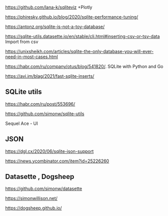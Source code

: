 https://github.com/lana-k/sqliteviz +Plotly

https://phiresky.github.io/blog/2020/sqlite-performance-tuning/

https://antonz.org/sqlite-is-not-a-toy-database/

https://sqlite-utils.datasette.io/en/stable/cli.html#inserting-csv-or-tsv-data  Import from csv

https://unixsheikh.com/articles/sqlite-the-only-database-you-will-ever-need-in-most-cases.html

https://habr.com/ru/company/otus/blog/541820/.  SQLite with  Python and Go


https://avi.im/blag/2021/fast-sqlite-inserts/

## SQLite utils

https://habr.com/ru/post/553696/ 

https://github.com/simonw/sqlite-utils

Sequel Ace - UI


## JSON

https://dgl.cx/2020/06/sqlite-json-support

https://news.ycombinator.com/item?id=25226260

## Datasette , Dogsheep

https://github.com/simonw/datasette

https://simonwillison.net/

https://dogsheep.github.io/
